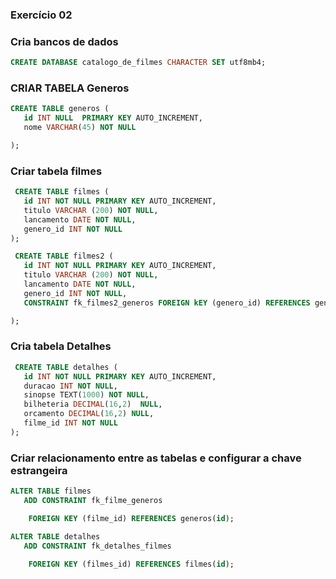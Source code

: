 ### Exercício 02

### Cria bancos de dados

```sql
CREATE DATABASE catalogo_de_filmes CHARACTER SET utf8mb4;
```

### CRIAR TABELA Generos

```sql
CREATE TABLE generos (
   id INT NULL  PRIMARY KEY AUTO_INCREMENT,
   nome VARCHAR(45) NOT NULL

);
```
 
 ### Criar tabela filmes

```sql
 CREATE TABLE filmes (
   id INT NOT NULL PRIMARY KEY AUTO_INCREMENT,
   titulo VARCHAR (200) NOT NULL,
   lancamento DATE NOT NULL,
   genero_id INT NOT NULL
);
```
```sql
 CREATE TABLE filmes2 (
   id INT NOT NULL PRIMARY KEY AUTO_INCREMENT,
   titulo VARCHAR (200) NOT NULL,
   lancamento DATE NOT NULL,
   genero_id INT NOT NULL,
   CONSTRAINT fk_filmes2_generos FOREIGN kEY (genero_id) REFERENCES generos(id);

);
```
### Cria tabela Detalhes

```sql
 CREATE TABLE detalhes (
   id INT NOT NULL PRIMARY KEY AUTO_INCREMENT,
   duracao INT NOT NULL,
   sinopse TEXT(1000) NOT NULL,
   bilheteria DECIMAL(16,2)  NULL,
   orcamento DECIMAL(16,2) NULL,
   filme_id INT NOT NULL
);
```

### Criar relacionamento entre as tabelas e configurar a chave estrangeira

```sql
ALTER TABLE filmes
   ADD CONSTRAINT fk_filme_generos

    FOREIGN KEY (filme_id) REFERENCES generos(id);

```

```sql
ALTER TABLE detalhes
   ADD CONSTRAINT fk_detalhes_filmes

    FOREIGN KEY (filmes_id) REFERENCES filmes(id);

```
